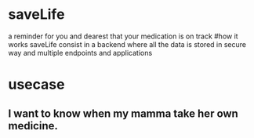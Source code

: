 # saveLife
a reminder for you and dearest that your medication is on track
#how it works
saveLife consist in a backend where all the data is stored in secure way and multiple endpoints and applications

# usecase
## I want to know when my mamma take her own medicine.

